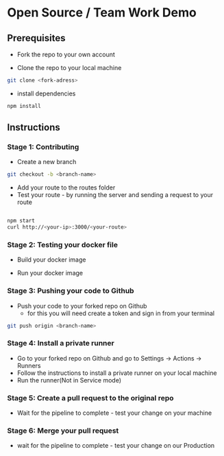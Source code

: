 # Open Source / Team Work Demo

## Prerequisites

- Fork the repo to your own account

- Clone the repo to your local machine

```bash
git clone <fork-adress>
```

- install dependencies

```bash
npm install
```

## Instructions

### Stage 1: Contributing

- Create a new branch

```bash
git checkout -b <branch-name>
```

- Add your route to the routes folder
- Test your route - by running the server and sending a request to your route

```bash

npm start
curl http://<your-ip>:3000/<your-route>

```

### Stage 2: Testing your docker file

- Build your docker image

- Run your docker image

### Stage 3: Pushing your code to Github

- Push your code to your forked repo on Github
  - for this you will need create a token and sign in from your terminal

```bash
git push origin <branch-name>
```

### Stage 4: Install a private runner

- Go to your forked repo on Github and go to Settings -> Actions -> Runners
- Follow the instructions to install a private runner on your local machine
- Run the runner(Not in Service mode)

### Stage 5: Create a pull request to the original repo

- Wait for the pipeline to complete - test your change on your machine

### Stage 6: Merge your pull request

- wait for the pipeline to complete - test your change on our Production
